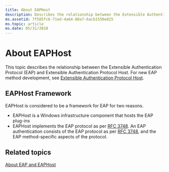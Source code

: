 ```yaml
---
title: About EAPHost
description: Describes the relationship between the Extensible Authentication Protocol (EAP) and Extensible Authentication Protocol Host.
ms.assetid: 7f585fc6-71ed-4a64-88a7-6acb1550e825
ms.topic: article
ms.date: 05/31/2018
---
```


# About EAPHost

This topic describes the relationship between the Extensible Authentication Protocol (EAP) and Extensible Authentication Protocol Host. For new EAP method development, see [Extensible Authentication Protocol Host](../eaphost/portal.md).

## EAPHost Framework

EAPHost is considered to be a framework for EAP for two reasons.

-   EAPHost is a Windows infrastructure component that hosts the EAP plug-ins
-   EAPHost implements the EAP protocol as per [RFC 3748](Http://go.microsoft.com/fwlink/p/?linkid=84063). An EAP authentication consists of the EAP protocol as per [RFC 3748](Http://go.microsoft.com/fwlink/p/?linkid=84063), and the EAP method-specific aspects of the protocol.

## Related topics

<dl> <dt>

[About EAP and EAPHost](about-extenstible-authentication-protocol-and-eaphhost.md)
</dt> </dl>

 

 